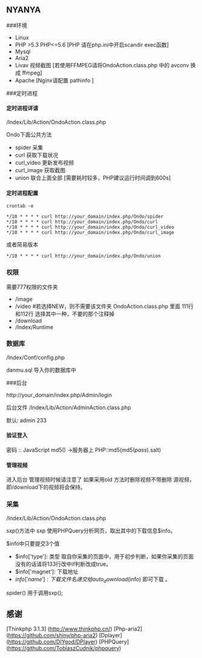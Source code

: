 ## NYANYA 

###环境
* Linux
* PHP >5.3 PHP<=5.6 [PHP 请在php.ini中开启scandir exec函数]
* Mysql
* Aria2 
* Livav 视频截图 [若使用FFMPEG请将OndoAction.class.php 中的 avconv 换成 ffmpeg]
* Apache [Nginx请配置 pathinfo ]



###定时进程

#### 定时进程详请

/Index/Lib/Action/OndoAction.class.php

Ondo下面公共方法

* spider 采集
* curl 获取下载状况
* curl_video 更新发布视频
* curl_image 获取截图
* union 联合上面全部 [需要耗时较多，PHP建议运行时间调到600s]


#### 定时进程配置
```
crontab -e
```

```	    
*/10 * * * * curl http://your_domain/index.php/Ondo/spider
*/10 * * * * curl http://your_domain/index.php/Ondo/curl
*/10 * * * * curl http://your_domain/index.php/Ondo/curl_video
*/10 * * * * curl http://your_domain/index.php/Ondo/curl_image
```	    

或者简易版本

```
*/10 * * * * curl http://your_domain/index.php/Ondo/union
```


### 权限
需要777权限的文件夹
* /image
* /video #若选择NEW，则不需要该文件夹 OndoAction.class.php 里面 111行 和112行 选择其中一种，不要的那个注释掉
* /download
* /Index/Runtime

### 数据库
/Index/Conf/config.php

danmu.sql 导入你的数据库中

###后台



http://your_domain/index.php/Admin/login

后台文件 /Index/Lib/Action/AdminAction.class.php


默认: admin 233

#### 验证登入

密码 :: JavaScript md5() ->服务器上 PHP::md5(md5($pass).$salt)

#### 管理视频

进入后台 管理视频时候请注意了 如果采用old 方法时删除视频不带删除 源视频，即/download下的视频将会保持。

### 采集
/Index/Lib/Action/OndoAction.class.php

sxp()方法中
sxp 使用PHPQuery分析网页，取出其中的下载信息$info。

$info中只要提交3个值
* $info['type']: 类型 取自你采集的页面中，用于初步判断，如果你采集的页面没有的话请将133行改中if判断改成true。
* $info['magnet']: 下载地址
* $info['name']: 下载文件名
递交给 auto_download($info) 即可下载 。

spider() 用于调用sxp();



## 感谢
[Thinkphp 3.1.3] (http://www.thinkphp.cn/) 
[Php-aria2] (https://github.com/shiny/php-aria2)
[Dplayer] (https://github.com/DIYgod/DPlayer)
[PHPQuery] (https://github.com/TobiaszCudnik/phpquery)
